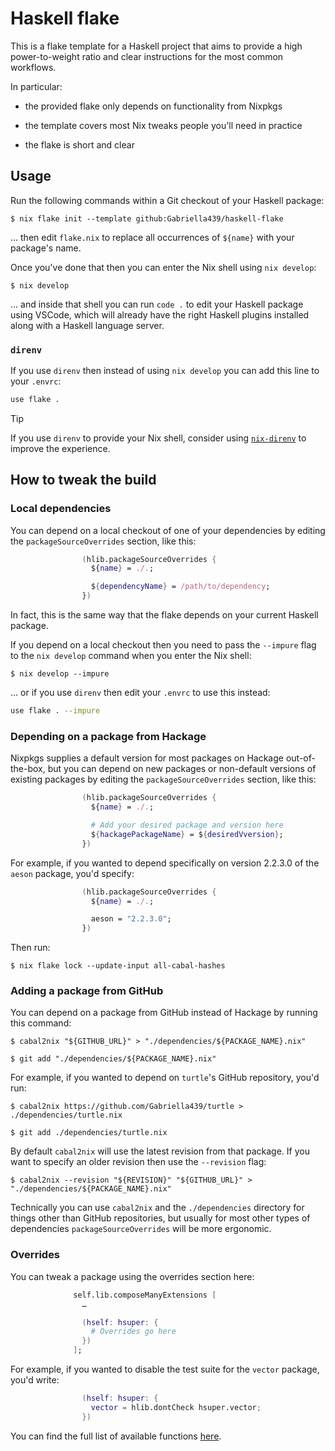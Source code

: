 # Haskell flake

This is a flake template for a Haskell project that aims to provide a high
power-to-weight ratio and clear instructions for the most common workflows.

In particular:

- the provided flake only depends on functionality from Nixpkgs

- the template covers most Nix tweaks people you'll need in practice

- the flake is short and clear

## Usage

Run the following commands within a Git checkout of your Haskell package:

```ShellSession
$ nix flake init --template github:Gabriella439/haskell-flake
```

… then edit `flake.nix` to replace all occurrences of `${name}` with your
package's name.

Once you've done that then you can enter the Nix shell using `nix develop`:

```ShellSession
$ nix develop
```

… and inside that shell you can run `code .` to edit your Haskell package using
VSCode, which will already have the right Haskell plugins installed along with
a Haskell language server.

### `direnv`

If you use `direnv` then instead of using `nix develop` you can add this line
to your `.envrc`:

```bash
use flake .
```

> [!TIP]
> If you use `direnv` to provide your Nix shell, consider using
> [`nix-direnv`](https://github.com/nix-community/nix-direnv) to improve the
> experience.

## How to tweak the build

### Local dependencies

You can depend on a local checkout of one of your dependencies by editing the
`packageSourceOverrides` section, like this:

```nix
                (hlib.packageSourceOverrides {
                  ${name} = ./.;

                  ${dependencyName} = /path/to/dependency;
                })
```

In fact, this is the same way that the flake depends on your current Haskell
package.

If you depend on a local checkout then you need to pass the `--impure` flag to
the `nix develop` command when you enter the Nix shell:

```ShellSession
$ nix develop --impure
```

… or if you use `direnv` then edit your `.envrc` to use this instead:

```bash
use flake . --impure
```

### Depending on a package from Hackage

Nixpkgs supplies a default version for most packages on Hackage out-of-the-box,
but you can depend on new packages or non-default versions of existing packages
by editing the `packageSourceOverrides` section, like this:

```nix
                (hlib.packageSourceOverrides {
                  ${name} = ./.;

                  # Add your desired package and version here
                  ${hackagePackageName} = ${desiredVversion};
                })
```

For example, if you wanted to depend specifically on version 2.2.3.0 of the
`aeson` package, you'd specify:

```nix
                (hlib.packageSourceOverrides {
                  ${name} = ./.;

                  aeson = "2.2.3.0";
                })
```

Then run:

```ShellSession
$ nix flake lock --update-input all-cabal-hashes
```

### Adding a package from GitHub

You can depend on a package from GitHub instead of Hackage by running this
command:

```ShellSession
$ cabal2nix "${GITHUB_URL}" > "./dependencies/${PACKAGE_NAME}.nix"

$ git add "./dependencies/${PACKAGE_NAME}.nix"
```

For example, if you wanted to depend on `turtle`'s GitHub repository, you'd run:

```ShellSession
$ cabal2nix https://github.com/Gabriella439/turtle > ./dependencies/turtle.nix

$ git add ./dependencies/turtle.nix
```

By default `cabal2nix` will use the latest revision from that package.  If you
want to specify an older revision then use the `--revision` flag:

```ShellSession
$ cabal2nix --revision "${REVISION}" "${GITHUB_URL}" > "./dependencies/${PACKAGE_NAME}.nix"
```

Technically you can use `cabal2nix` and the `./dependencies` directory for
things other than GitHub repositories, but usually for most other types of
dependencies `packageSourceOverrides` will be more ergonomic.

### Overrides

You can tweak a package using the overrides section here:

```nix
              self.lib.composeManyExtensions [
                …

                (hself: hsuper: {
                  # Overrides go here
                })
              ];
```

For example, if you wanted to disable the test suite for the `vector` package,
you'd write:

```nix
                (hself: hsuper: {
                  vector = hlib.dontCheck hsuper.vector;
                })
```

You can find the full list of available functions
[here](https://github.com/NixOS/nixpkgs/blob/master/pkgs/development/haskell-modules/lib/compose.nix).
